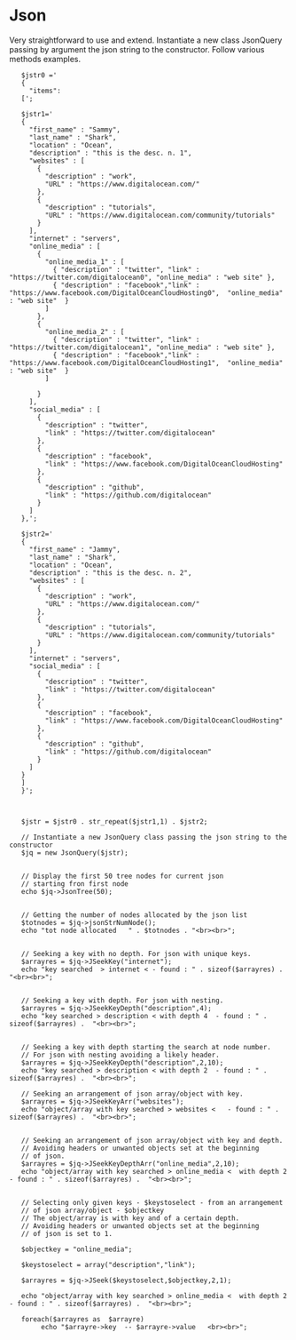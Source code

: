 # Json
Very straightforward to use and extend. Instantiate a new class JsonQuery passing by argument the
json string to the constructor. Follow various methods examples.

       $jstr0 =' 
       { 
         "items": 
       [';

       $jstr1='
       {
         "first_name" : "Sammy",
         "last_name" : "Shark",
         "location" : "Ocean",
         "description" : "this is the desc. n. 1",
         "websites" : [ 
           {
             "description" : "work",
             "URL" : "https://www.digitalocean.com/"
           },
           {
             "description" : "tutorials",
             "URL" : "https://www.digitalocean.com/community/tutorials"
           }
         ],
         "internet" : "servers",
         "online_media" : [
           {
             "online_media_1" : [
               { "description" : "twitter", "link" : "https://twitter.com/digitalocean0", "online_media" : "web site" },
               { "description" : "facebook","link" : "https://www.facebook.com/DigitalOceanCloudHosting0",  "online_media" : "web site"  }
             ]
           },
           {
             "online_media_2" : [
               { "description" : "twitter", "link" : "https://twitter.com/digitalocean1", "online_media" : "web site" },
               { "description" : "facebook","link" : "https://www.facebook.com/DigitalOceanCloudHosting1",  "online_media" : "web site"  }
             ]
      
           }
         ],
         "social_media" : [
           {
             "description" : "twitter",
             "link" : "https://twitter.com/digitalocean"
           },
           {
             "description" : "facebook",
             "link" : "https://www.facebook.com/DigitalOceanCloudHosting"
           },
           {
             "description" : "github",
             "link" : "https://github.com/digitalocean"
           }
         ]
       },'; 

       $jstr2='
       {
         "first_name" : "Jammy",
         "last_name" : "Shark",
         "location" : "Ocean",
         "description" : "this is the desc. n. 2",
         "websites" : [ 
           {
             "description" : "work",
             "URL" : "https://www.digitalocean.com/"
           },
           {
             "description" : "tutorials",
             "URL" : "https://www.digitalocean.com/community/tutorials"
           }
         ],
         "internet" : "servers",
         "social_media" : [
           {
             "description" : "twitter",
             "link" : "https://twitter.com/digitalocean"
           },
           {
             "description" : "facebook",
             "link" : "https://www.facebook.com/DigitalOceanCloudHosting"
           },
           {
             "description" : "github",
             "link" : "https://github.com/digitalocean"
           }
         ]
       }
       ]
       }'; 



       $jstr = $jstr0 . str_repeat($jstr1,1) . $jstr2;

       // Instantiate a new JsonQuery class passing the json string to the constructor
       $jq = new JsonQuery($jstr); 


       // Display the first 50 tree nodes for current json 
       // starting fron first node
       echo $jq->JsonTree(50);


       // Getting the number of nodes allocated by the json list
       $totnodes = $jq->jsonStrNumNode();
       echo "tot node allocated   " . $totnodes . "<br><br>";


       // Seeking a key with no depth. For json with unique keys.
       $arrayres = $jq->JSeekKey("internet");
       echo "key searched  > internet < - found : " . sizeof($arrayres) .  "<br><br>";


       // Seeking a key with depth. For json with nesting.
       $arrayres = $jq->JSeekKeyDepth("description",4);
       echo "key searched > description < with depth 4  - found : " . sizeof($arrayres) .  "<br><br>";


       // Seeking a key with depth starting the search at node number.
       // For json with nesting avoiding a likely header.
       $arrayres = $jq->JSeekKeyDepth("description",2,10);
       echo "key searched > description < with depth 2  - found : " . sizeof($arrayres) .  "<br><br>";

       // Seeking an arrangement of json array/object with key.
       $arrayres = $jq->JSeekKeyArr("websites");
       echo "object/array with key searched > websites <   - found : " . sizeof($arrayres) .  "<br><br>";


       // Seeking an arrangement of json array/object with key and depth.
       // Avoiding headers or unwanted objects set at the beginning
       // of json.
       $arrayres = $jq->JSeekKeyDepthArr("online_media",2,10);
       echo "object/array with key searched > online_media <  with depth 2  - found : " . sizeof($arrayres) .  "<br><br>";


       // Selecting only given keys - $keystoselect - from an arrangement 
       // of json array/object - $objectkey
       // The object/array is with key and of a certain depth.
       // Avoiding headers or unwanted objects set at the beginning
       // of json is set to 1.
       
       $objectkey = "online_media";

       $keystoselect = array("description","link");

       $arrayres = $jq->JSeek($keystoselect,$objectkey,2,1);

       echo "object/array with key searched > online_media <  with depth 2  - found : " . sizeof($arrayres) .  "<br><br>";

       foreach($arrayres as  $arrayre)
            echo "$arrayre->key  -- $arrayre->value   <br><br>";



